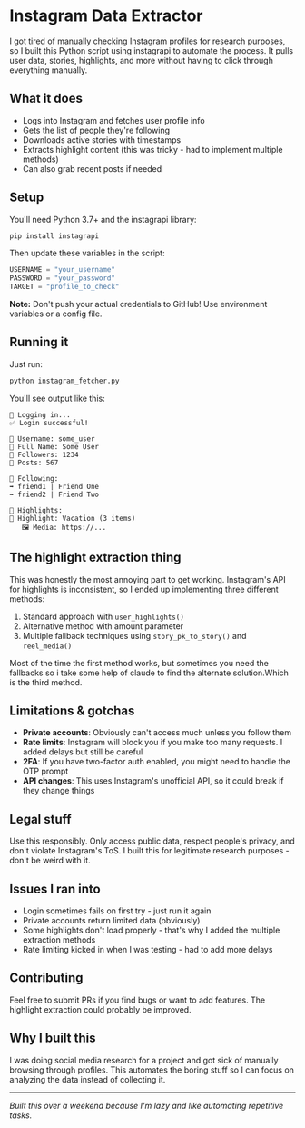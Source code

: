 # Instagram Data Extractor

I got tired of manually checking Instagram profiles for research purposes, so I built this Python script using instagrapi to automate the process. It pulls user data, stories, highlights, and more without having to click through everything manually.

## What it does

- Logs into Instagram and fetches user profile info
- Gets the list of people they're following 
- Downloads active stories with timestamps
- Extracts highlight content (this was tricky - had to implement multiple methods)
- Can also grab recent posts if needed

## Setup

You'll need Python 3.7+ and the instagrapi library:

```bash
pip install instagrapi
```

Then update these variables in the script:
```python
USERNAME = "your_username"
PASSWORD = "your_password" 
TARGET = "profile_to_check"
```

**Note:** Don't push your actual credentials to GitHub! Use environment variables or a config file.

## Running it

Just run:
```bash
python instagram_fetcher.py
```

You'll see output like this:
```
🔐 Logging in...
✅ Login successful!

📄 Username: some_user
📝 Full Name: Some User
👥 Followers: 1234
📸 Posts: 567

👤 Following:
➡️ friend1 | Friend One
➡️ friend2 | Friend Two

📁 Highlights:
📁 Highlight: Vacation (3 items)
   🖼️ Media: https://...
```

## The highlight extraction thing

This was honestly the most annoying part to get working. Instagram's API for highlights is inconsistent, so I ended up implementing three different methods:

1. Standard approach with `user_highlights()`
2. Alternative method with amount parameter
3. Multiple fallback techniques using `story_pk_to_story()` and `reel_media()`

Most of the time the first method works, but sometimes you need the fallbacks so i take some help of claude to find the alternate solution.Which is the third method.

## Limitations & gotchas

- **Private accounts**: Obviously can't access much unless you follow them
- **Rate limits**: Instagram will block you if you make too many requests. I added delays but still be careful
- **2FA**: If you have two-factor auth enabled, you might need to handle the OTP prompt
- **API changes**: This uses Instagram's unofficial API, so it could break if they change things

## Legal stuff

Use this responsibly. Only access public data, respect people's privacy, and don't violate Instagram's ToS. I built this for legitimate research purposes - don't be weird with it.

## Issues I ran into

- Login sometimes fails on first try - just run it again
- Private accounts return limited data (obviously)
- Some highlights don't load properly - that's why I added the multiple extraction methods
- Rate limiting kicked in when I was testing - had to add more delays

## Contributing

Feel free to submit PRs if you find bugs or want to add features. The highlight extraction could probably be improved.

## Why I built this

I was doing social media research for a project and got sick of manually browsing through profiles. This automates the boring stuff so I can focus on analyzing the data instead of collecting it.

---

*Built this over a weekend because I'm lazy and like automating repetitive tasks.*

